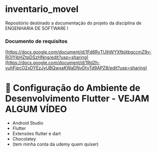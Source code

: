 # inventario_movel
Repositório destinado a documentação do projeto da disciplina de ENGENHARIA DE SOFTWARE I


### Documento de requisitos
[https://docs.google.com/document/d/1Fd6RyTUlhWYXfbjjtbgccmZ9v-ROIYjbHZtpDSzHNng/edit?usp=sharing](https://docs.google.com/document/d/1Rd2h-vuhFjpcO2xDYEzJyUBQwxaKWaDNvDtyTd9APZ8/edit?usp=sharing)

# 📱 Configuração do Ambiente de Desenvolvimento Flutter - VEJAM ALGUM VÍDEO

- Android Studio
- Flutter
- Extensões flutter e dart
- Chocolatey
- (tem minha conta da udemy quem quiser)
